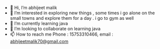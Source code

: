 - 👋 Hi, I’m abhijeet malik
- 👀 I’m interested in exploring new things , some times i go alone on the small towns and explore them for a day . i go to gym as well
- 🌱 I’m currently learning java 
- 💞️ I’m looking to collaborate on learning java 
- 📫 How to reach me Phone : 15753310466, email : abhijeetmalik70@gmail.com



<!---
abhijeetmalik70/abhijeetmalik70 is a ✨ special ✨ repository because its `README.md` (this file) appears on your GitHub profile.
You can click the Preview link to take a look at your changes.
--->
